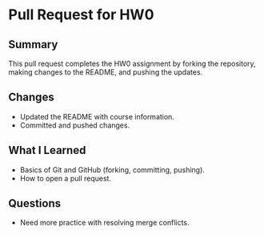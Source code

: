 # Pull Request for HW0

## Summary

This pull request completes the HW0 assignment by forking the repository, making changes to the README, and pushing the updates.

## Changes

- Updated the README with course information.
- Committed and pushed changes.

## What I Learned

- Basics of Git and GitHub (forking, committing, pushing).
- How to open a pull request.

## Questions

- Need more practice with resolving merge conflicts.
